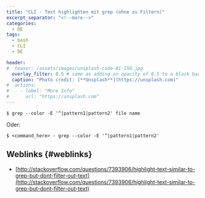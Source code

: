 ```yaml
---
title: "CLI - Text highlighten mit grep (ohne zu Filtern)"
excerpt_separator: "<!--more-->"
categories:
  - DE
tags:
  - bash
  - CLI
  - DE

header:
#  teaser: /assets/images/unsplash-code-01-150.jpg
  overlay_filter: 0.5 # same as adding an opacity of 0.5 to a black background
  caption: "Photo credit: [**Unsplash**](https://unsplash.com)"
#  actions:
#    - label: "More Info"
#      url: "https://unsplash.com"
---
```



```
$ grep --color -E '^|pattern1|pattern2' file name
```

Oder:
<!--more-->
```
$ <command_here> - grep --color -E '^|pattern1|pattern2'
```

## Weblinks {#weblinks}

* [http://stackoverflow.com/questions/7393906/highlight-text-similar-to-grep-but-dont-filter-out-text](http://stackoverflow.com/questions/7393906/highlight-text-similar-to-grep-but-dont-filter-out-text)



